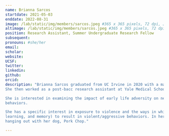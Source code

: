 ```yaml
---
name: Brianna Sarcos
startdate: 2021-05-03
enddate: 2022-08-31
image: /lab/static/img/members/sarcos.jpeg #365 x 365 pixels, 72 dpi, JPG
altimage: /lab/static/img/members/sarcos.jpeg #365 x 365 pixels, 72 dpi, JPG
position: Research Assistant, Summer Undergraduate Research Fellow
subsequent:
pronouns: #she/her
email:  
scholar:
website:
UCSF:
twitter:
linkedin: 
github:
orcid:
description: "Brianna Sarcos graduated from UC Irvine in 2020 with a major in Psychology and minor in Biological Sciences. 
She then worked as a post-bacc research assistant at Yale Medical School, and will begin her PhD in Clinical Psychology at Temple University in Fall 2023.

She is interested in examining the impact of early life adversity on neurocognitive development to promote engagement in maladaptive 
behaviors.

She has a specific interest in exposure to violence and the ways in which it alters neurocognitive processes (e.g, emotion regulation, 
learning, and memory) to result in violent/aggressive behaviors. In her free time, Brianna enjoys watching True Crime, traveling, and 
hanging out with her dog, Pork Chop."

---
```

